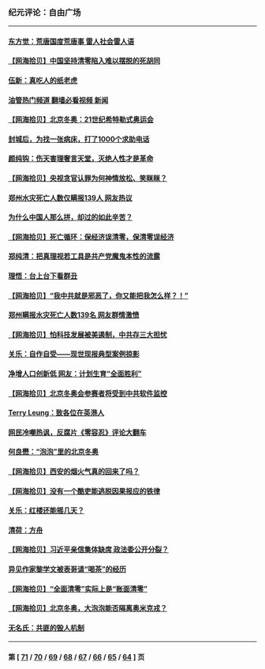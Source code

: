 ### 纪元评论：自由广场
---
#### [东方觉：荒唐国度荒唐事 雷人社会雷人语](../../pages/nsc993/n13534222.md?01280330) 
#### [【网海拾贝】中国坚持清零陷入难以摆脱的死胡同](../../pages/nsc993/n13530282.md?01280330) 
#### [伍新：真吃人的纸老虎](../../pages/nsc993/n13530314.md?01280330) 
#### [油管热门频道 翻墙必看视频 新闻](ok?01280330)
#### [【网海拾贝】北京冬奥：21世纪希特勒式奥运会](../../pages/nsc993/n13528201.md?01280330) 
#### [封城后，为找一张病床，打了1000个求助电话](../../pages/nsc993/n13525687.md?01280330) 
#### [颜纯钩：伤天害理奢言天堂，灭绝人性才是革命](../../pages/nsc993/n13525987.md?01280330) 
#### [【网海拾贝】央视贪官认罪为何神情放松、笑眯眯？](../../pages/nsc993/n13525841.md?01280330) 
#### [郑州水灾死亡人数仅瞒报139人 网友热议](../../pages/nsc993/n13523907.md?01280330) 
#### [为什么中国人那么拼，却过的如此辛苦？](../../pages/nsc993/n13522372.md?01280330) 
#### [【网海拾贝】死亡循环：保经济误清零，保清零误经济](../../pages/nsc993/n13523876.md?01280330) 
#### [郑纯清：把真理视若工具是共产党魔鬼本性的流露](../../pages/nsc993/n13523791.md?01280330) 
#### [理悟：台上台下看群丑](../../pages/nsc993/n13523677.md?01280330) 
#### [【网海拾贝】“我中共就是邪恶了，你又能把我怎么样？！”](../../pages/nsc993/n13522332.md?01280330) 
#### [郑州瞒报水灾死亡人数139名 网友群情激愤](../../pages/nsc993/n13522192.md?01280330) 
#### [【网海拾贝】怕科技发展被美遏制，中共存三大担忧](../../pages/nsc993/n13520639.md?01280330) 
#### [关乐：自作自受——现世现报典型案例掠影](../../pages/nsc993/n13520601.md?01280330) 
#### [净增人口创新低 网友：计划生育“全面胜利”](../../pages/nsc993/n13517857.md?01280330) 
#### [【网海拾贝】北京冬奥会参赛者将受到中共软件监控](../../pages/nsc993/n13517808.md?01280330) 
#### [Terry Leung：致各位在英港人](../../pages/nsc993/n13516182.md?01280330) 
#### [网民冷嘲热讽，反腐片《零容忍》评论大翻车](../../pages/nsc993/n13515413.md?01280330) 
#### [何良懋：“泡泡”里的北京冬奥](../../pages/nsc993/n13503702.md?01280330) 
#### [【网海拾贝】西安的烟火气真的回来了吗？](../../pages/nsc993/n13515335.md?01280330) 
#### [【网海拾贝】没有一个酷吏能逃脱因果报应的铁律](../../pages/nsc993/n13512340.md?01280330) 
#### [关乐：红楼还能摇几天？](../../pages/nsc993/n13511448.md?01280330) 
#### [清荷：方舟](../../pages/nsc993/n13510779.md?01280330) 
#### [【网海拾贝】习近平亲信集体缺席 政法委公开分裂？](../../pages/nsc993/n13510748.md?01280330) 
#### [异见作家黎学文被表哥请“喝茶”的经历](../../pages/nsc993/n13510231.md?01280330) 
#### [【网海拾贝】“全面清零”实际上是“账面清零”](../../pages/nsc993/n13508178.md?01280330) 
#### [【网海拾贝】北京冬奥，大泡泡能否隔离奥米克戎？](../../pages/nsc993/n13506567.md?01280330) 
#### [无名氏：共匪的毁人机制](../../pages/nsc993/n13506504.md?01280330) 

---
#### 第 [ [71](./71.md?01280330) / [70](./70.md?01280330) / [69](./69.md?01280330) / [68](./68.md?01280330) / [67](./67.md?01280330) / [66](./66.md?01280330) / [65](./65.md?01280330) / [64](./64.md?01280330) ] 页

